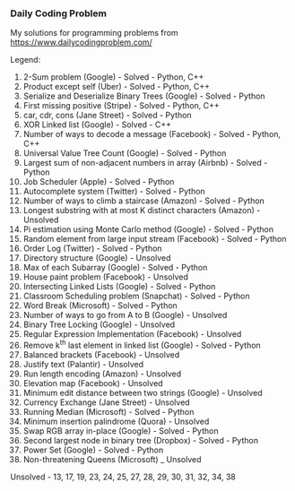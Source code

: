 ### Daily Coding Problem


My solutions for programming problems from <https://www.dailycodingproblem.com/>


Legend:
1. 2-Sum problem (Google) - Solved - Python, C++
2. Product except self (Uber) - Solved - Python, C++
3. Serialize and Deserialize Binary Trees (Google) - Solved - Python
4. First missing positive (Stripe) - Solved - Python, C++
5. car, cdr, cons (Jane Street) - Solved - Python
6. XOR Linked list (Google) - Solved - C++
7. Number of ways to decode a message (Facebook) - Solved -  Python, C++
8. Universal Value Tree Count (Google) - Solved - Python
9. Largest sum of non-adjacent numbers in array (Airbnb) -
Solved - Python
10. Job Scheduler (Apple) - Solved - Python
11. Autocomplete system (Twitter) - Solved - Python
12. Number of ways to climb a staircase (Amazon) - Solved - Python
13. Longest substring with at most K distinct characters (Amazon) - Unsolved
14. Pi estimation using Monte Carlo method (Google) - Solved - Python
15. Random element from large input stream (Facebook) - Solved - Python
16. Order Log (Twitter) - Solved - Python
17. Directory structure (Google) - Unsolved
18. Max of each Subarray (Google) - Solved - Python
19. House paint problem (Facebook) - Unsolved
20. Intersecting Linked Lists (Google) - Solved - Python
21. Classroom Scheduling problem (Snapchat) - Solved - Python
22. Word Break (Microsoft) - Solved - Python
23. Number of ways to go from A to B (Google) - Unsolved
24. Binary Tree Locking (Google) - Unsolved
25. Regular Expression Implementation (Facebook) - Unsolved
26. Remove k<sup>th</sup> last element in linked list (Google) - Solved - Python
27. Balanced brackets (Facebook) - Unsolved
28. Justify text (Palantir) - Unsolved
29. Run length encoding (Amazon) - Unsolved
30. Elevation map (Facebook) - Unsolved
31. Minimum edit distance between two strings (Google) - Unsolved
32. Currency Exchange (Jane Street) - Unsolved
33. Running Median (Microsoft) - Solved - Python
34. Minimum insertion palindrome (Quora) - Unsolved
35. Swap RGB array in-place (Google) - Solved - Python
36. Second largest node in binary tree (Dropbox) - Solved - Python
37. Power Set (Google) - Solved - Python
38. Non-threatening Queens (Microsoft) _ Unsolved

Unsolved - 13, 17, 19, 23, 24, 25, 27, 28, 29, 30, 31, 32, 34, 38

